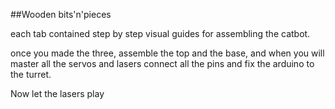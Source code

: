 ##Wooden bits'n'pieces

each tab contained step by step visual guides for assembling the catbot.

once you made the three, assemble the top and the base, and when you will master all the servos and lasers connect all the pins and fix the arduino to the turret.

Now let the lasers play
